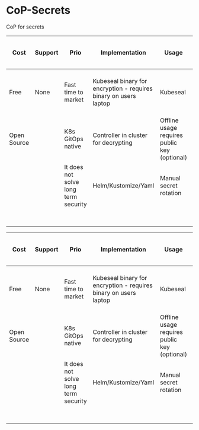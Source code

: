 # CoP-Secrets
CoP for secrets 


|Cost|Support|Prio  |Implementation|Usage|Maintenance|Product maturity   |Current secret solution                     |Security guidelines|Encryption method|Bring your own key        |
|----|-------|------|--------------|-----|-----------|-------------------|--------------------------------------------|-------------------|-----------------|--------------------------|
|Free|None   |Fast time to market|Kubeseal binary for encryption - requires binary on users laptop|Kubeseal|Backup of keys|Actively maintained|Does not integrate with an existing solution|Secret isolation   |AES + RSA X509   |Create cert by itself     |
|Open Source|       |K8s GitOps native|Controller in cluster for decrypting|Offline usage requires public key (optional)|Cluster specific keys|                   |                                            |- Namespace        |                 |Optional to bring own cert|
|    |       |It does not solve long term security|Helm/Kustomize/Yaml|Manual secret rotation|Upgrades through helm/kustomize/Yaml|                   |                                            |- Strict           |                 |                          |
|    |       |      |              |     |Manual certificate rotation|                   |                                            |- Cluster wide     |                 |                          |



|Cost|Support|Prio  |Implementation|Usage|Maintenance|Product maturity   |Current secret solution                     |Security guidelines|Encryption method|Bring your own key        |
|----|-------|------|--------------|-----|-----------|-------------------|--------------------------------------------|-------------------|-----------------|--------------------------|
|Free|None   |Fast time to market|Kubeseal binary for encryption - requires binary on users laptop|Kubeseal|Backup of keys|Actively maintained|Does not integrate with an existing solution|Secret isolation   |AES + RSA X509   |Create cert by itself     |
|Open Source|       |K8s GitOps native|Controller in cluster for decrypting|Offline usage requires public key (optional)|Cluster specific keys|                   |                                            |- Namespace        |                 |Optional to bring own cert|
|    |       |It does not solve long term security|Helm/Kustomize/Yaml|Manual secret rotation|Upgrades through helm/kustomize/Yaml|                   |                                            |- Strict           |                 |                          |
|    |       |      |              |     |Manual certificate rotation|                   |                                            |- Cluster wide     |                 |                          |

